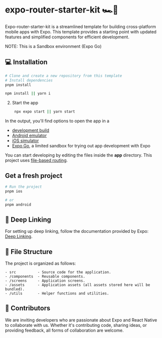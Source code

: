 # expo-router-starter-kit 🏎️📱

Expo-router-starter-kit is a streamlined template for building cross-platform mobile apps with Expo. This template provides a starting point with updated features and simplified components for efficient development. 

NOTE: This is a Sandbox environment (Expo Go)

## 💻 Installation

```bash
# Clone and create a new repository from this template
# Install dependencies
pnpm install
```

   ```bash
   npm install || yarn i
   ```

2. Start the app

   ```bash
    npx expo start || yarn start
   ```

In the output, you'll find options to open the app in a

- [development build](https://docs.expo.dev/develop/development-builds/introduction/)
- [Android emulator](https://docs.expo.dev/workflow/android-studio-emulator/)
- [iOS simulator](https://docs.expo.dev/workflow/ios-simulator/)
- [Expo Go](https://expo.dev/go), a limited sandbox for trying out app development with Expo

You can start developing by editing the files inside the **app** directory. This project uses [file-based routing](https://docs.expo.dev/router/introduction).

## Get a fresh project


```bash
# Run the project
pnpm ios
```

```bash
# or
pnpm android
```

## 🔗 Deep Linking

For setting up deep linking, follow the documentation provided by Expo: [Deep Linking](https://docs.expo.dev/guides/deep-linking/).

## 📁 File Structure

The project is organized as follows:

```shell
- src          - Source code for the application.
- /components  - Reusable components.
- /screens     - Application screens.
- /assets      - Application assets (all assets stored here will be bundled).
- /utils       - Helper functions and utilities.
```

## 👥 Contributors

We are inviting developers who are passionate about Expo and React Native to collaborate with us. Whether it's contributing code, sharing ideas, or providing feedback, all forms of collaboration are welcome.
